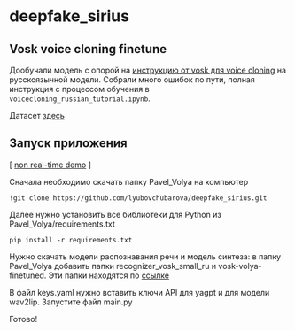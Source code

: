 # deepfake_sirius

## Vosk voice cloning finetune

Дообучали модель с опорой на [инструкцию от vosk для voice cloning](https://github.com/alphacep/vosk-tts/blob/master/training/README.md) на русскоязычной модели. Собрали много ошибок по пути, полная инструкция с процессом обучения в `voicecloning_russian_tutorial.ipynb`.

Датасет [здесь](https://drive.google.com/drive/folders/1rBujDC7qd-J8cEoDoEkQLRd9UQiSQibs)


## Запуск приложения

[ [non real-time demo](https://huggingface.co/spaces/ledddev/deepfake_sirius) ]

Сначала необходимо скачать папку Pavel_Volya на компьютер

```
!git clone https://github.com/lyubovchubarova/deepfake_sirius.git
```

Далее нужно установить все библиотеки для Python из Pavel_Volya/requirements.txt
```
pip install -r requirements.txt
```

Нужно скачать модели распознавания речи и модель синтеза: в папку Pavel_Volya добавить папки recognizer_vosk_small_ru и vosk-volya-finetuned. Эти папки находятся по [ссылке](https://drive.google.com/drive/folders/1Ja39dDZW96ijZqNfMAh93VcE7gFO5NYr?usp=sharing)

В файл keys.yaml нужно вставить ключи API для yagpt и для модели wav2lip. Запустите файл main.py

Готово!
